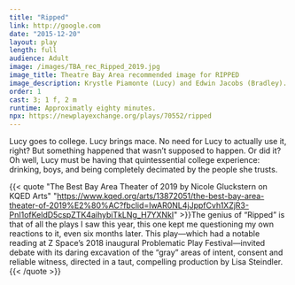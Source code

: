 ```yaml
---
title: "Ripped"
link: http://google.com
date: "2015-12-20"
layout: play
length: full
audience: Adult
image: /images/TBA_rec_Ripped_2019.jpg
image_title: Theatre Bay Area recommended image for RIPPED
image_description: Krystle Piamonte (Lucy) and Edwin Jacobs (Bradley). Photo by Lorenzo Fernandez-Kopec.
order: 1
cast: 3; 1 f, 2 m
runtime: Approximatly eighty minutes.
npx: https://newplayexchange.org/plays/70552/ripped
---
```


Lucy goes to college. Lucy brings mace. No need for Lucy to actually use it, right? But something happened that wasn’t supposed to happen. Or did it? Oh well, Lucy must be having that quintessential college experience: drinking, boys, and being completely decimated by the people she trusts.

{{< quote "The Best Bay Area Theater of 2019 by Nicole Gluckstern on KQED Arts" "https://www.kqed.org/arts/13872051/the-best-bay-area-theater-of-2019%E2%80%AC?fbclid=IwAR0NL4jJppfCvh1XZjR3-PnI1ofKeldD5cspZTK4aihybiTkLNg_H7YXNkI" >}}The genius of “Ripped” is that of all the plays I saw this year, this one kept me questioning my own reactions to it, even six months later. This play—which had a notable reading at Z Space’s 2018 inaugural Problematic Play Festival—invited debate with its daring excavation of the “gray” areas of intent, consent and reliable witness, directed in a taut, compelling production by Lisa Steindler.{{< /quote >}}